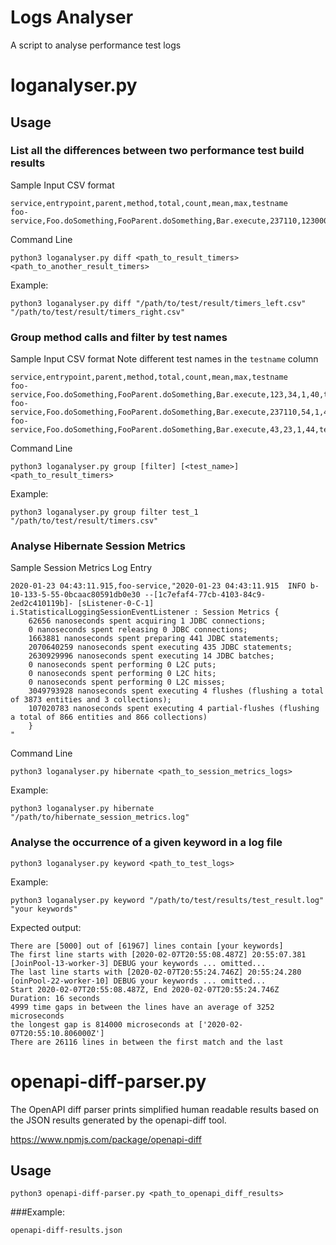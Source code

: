 # Logs Analyser

A script to analyse performance test logs

# loganalyser.py

## Usage
### List all the differences between two performance test build results
Sample Input CSV format
```
service,entrypoint,parent,method,total,count,mean,max,testname
foo-service,Foo.doSomething,FooParent.doSomething,Bar.execute,237110,123000,1,40,test_a
```

Command Line
```
python3 loganalyser.py diff <path_to_result_timers> <path_to_another_result_timers>
```

Example:
```
python3 loganalyser.py diff "/path/to/test/result/timers_left.csv" "/path/to/test/result/timers_right.csv"
```

### Group method calls and filter by test names

Sample Input CSV format
Note different test names in the `testname` column 
```
service,entrypoint,parent,method,total,count,mean,max,testname
foo-service,Foo.doSomething,FooParent.doSomething,Bar.execute,123,34,1,40,test_a
foo-service,Foo.doSomething,FooParent.doSomething,Bar.execute,237110,54,1,40,test_b
foo-service,Foo.doSomething,FooParent.doSomething,Bar.execute,43,23,1,44,test_a
```

Command Line
```
python3 loganalyser.py group [filter] [<test_name>] <path_to_result_timers>
```

Example:
```
python3 loganalyser.py group filter test_1 "/path/to/test/result/timers.csv"
```

### Analyse Hibernate Session Metrics
Sample Session Metrics Log Entry
```
2020-01-23 04:43:11.915,foo-service,"2020-01-23 04:43:11.915  INFO b-10-133-5-55-0bcaac80591db0e30 --[1c7efaf4-77cb-4103-84c9-2ed2c410119b]- [sListener-0-C-1] i.StatisticalLoggingSessionEventListener : Session Metrics {
    62656 nanoseconds spent acquiring 1 JDBC connections;
    0 nanoseconds spent releasing 0 JDBC connections;
    1663881 nanoseconds spent preparing 441 JDBC statements;
    2070640259 nanoseconds spent executing 435 JDBC statements;
    2630929996 nanoseconds spent executing 14 JDBC batches;
    0 nanoseconds spent performing 0 L2C puts;
    0 nanoseconds spent performing 0 L2C hits;
    0 nanoseconds spent performing 0 L2C misses;
    3049793928 nanoseconds spent executing 4 flushes (flushing a total of 3873 entities and 3 collections);
    107020783 nanoseconds spent executing 4 partial-flushes (flushing a total of 866 entities and 866 collections)
    }
"
```

Command Line
```
python3 loganalyser.py hibernate <path_to_session_metrics_logs>
```
Example:
```
python3 loganalyser.py hibernate "/path/to/hibernate_session_metrics.log"
```

### Analyse the occurrence of a given keyword in a log file
```
python3 loganalyser.py keyword <path_to_test_logs>
```

Example:
```
python3 loganalyser.py keyword "/path/to/test/results/test_result.log" "your keywords"
```

Expected output:
```
There are [5000] out of [61967] lines contain [your keywords]
The first line starts with [2020-02-07T20:55:08.487Z] 20:55:07.381 [JoinPool-13-worker-3] DEBUG your keywords ... omitted...
The last line starts with [2020-02-07T20:55:24.746Z] 20:55:24.280 [oinPool-22-worker-10] DEBUG your keywords ... omitted...
Start 2020-02-07T20:55:08.487Z, End 2020-02-07T20:55:24.746Z
Duration: 16 seconds
4999 time gaps in between the lines have an average of 3252 microseconds
the longest gap is 814000 microseconds at ['2020-02-07T20:55:10.806000Z']
There are 26116 lines in between the first match and the last
```

# openapi-diff-parser.py

The OpenAPI diff parser prints simplified human readable results based on the JSON results generated by the openapi-diff tool.

https://www.npmjs.com/package/openapi-diff

## Usage
```
python3 openapi-diff-parser.py <path_to_openapi_diff_results>
```

###Example:
```
openapi-diff-results.json
```